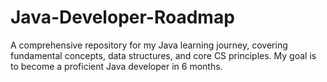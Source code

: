 # Java-Developer-Roadmap
A comprehensive repository for my Java learning journey, covering fundamental concepts, data structures, and core CS principles. My goal is to become a proficient Java developer in 6 months.
